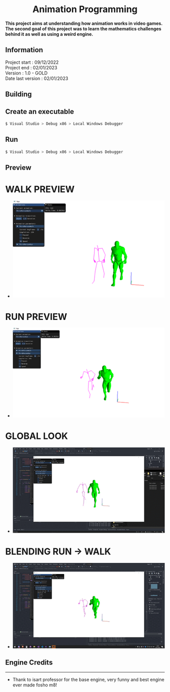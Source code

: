 <div align="center">

# Animation Programming
</div>

**This project aims at understanding how animation works in video games.**<br/>
**The second goal of this project was to learn the mathematics challenges behind it as well as using a weird engine.**

## Information
Project start : 09/12/2022 <br>
Project end : 02/01/2023 <br>
Version : 1.0 - GOLD <br>
Date last version : 02/01/2023

## Building
## Create an executable
```sh
$ Visual Studio > Debug x86 > Local Windows Debugger
```
## Run
```sh
$ Visual Studio > Debug x86 > Local Windows Debugger
```
## Preview
# WALK PREVIEW
- ![PNG](./Screens/walk.png)
# RUN PREVIEW
- ![PNG](./Screens/run.png)

# GLOBAL LOOK
- ![GIF](./Screens/global.gif)
# BLENDING RUN -> WALK
- ![GIF](./Screens/blending.gif)

## Engine Credits
---------------
- Thank to isart professor for the base engine, very funny and best engine ever made fosho m8!
